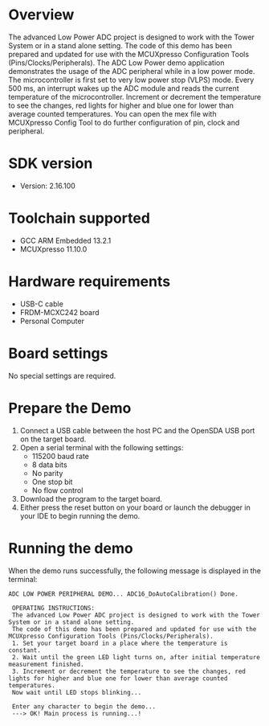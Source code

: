 Overview
========
The advanced Low Power ADC project is designed to work with the Tower System or in a stand alone setting.
The code of this demo has been prepared and updated for use with the MCUXpresso Configuration Tools (Pins/Clocks/Peripherals).
The ADC Low Power demo application demonstrates the usage of the ADC peripheral while in a low power mode. The
microcontroller is first set to very low power stop (VLPS) mode. Every 500 ms, an interrupt wakes up the ADC module and
reads the current temperature of the microcontroller. Increment or decrement the temperature to see the changes, red lights
for higher and blue one for lower than average counted temperatures. You can open the mex file with MCUXpresso Config Tool to 
do further configuration of pin, clock and peripheral.


SDK version
===========
- Version: 2.16.100

Toolchain supported
===================
- GCC ARM Embedded  13.2.1
- MCUXpresso  11.10.0

Hardware requirements
=====================
- USB-C cable
- FRDM-MCXC242 board
- Personal Computer

Board settings
==============
No special settings are required.

Prepare the Demo
================
1.  Connect a USB cable between the host PC and the OpenSDA USB port on the target board.
2.  Open a serial terminal with the following settings:
    - 115200 baud rate
    - 8 data bits
    - No parity
    - One stop bit
    - No flow control
3.  Download the program to the target board.
4.  Either press the reset button on your board or launch the debugger in your IDE to begin running the demo.

Running the demo
================
When the demo runs successfully, the following message is displayed in the terminal:

~~~~~~~~~~~~~~~~~~~~~~~~~~~~~~~~~~~~~~~~~~~~~~~~~~~~~~~~~~~~~~~~~~~~~~~
ADC LOW POWER PERIPHERAL DEMO... ADC16_DoAutoCalibration() Done.

 OPERATING INSTRUCTIONS:
 The advanced Low Power ADC project is designed to work with the Tower System or in a stand alone setting.
 The code of this demo has been prepared and updated for use with the MCUXpresso Configuration Tools (Pins/Clocks/Peripherals).
 1. Set your target board in a place where the temperature is constant.
 2. Wait until the green LED light turns on, after initial temperature measurement finished.
 3. Increment or decrement the temperature to see the changes, red lights for higher and blue one for lower than average counted temperatures.
 Now wait until LED stops blinking...

 Enter any character to begin the demo...
 ---> OK! Main process is running...!
~~~~~~~~~~~~~~~~~~~~~~~~~~~~~~~~~~~~~~~~~~~~~~~~~~~~~~~~~~~~~~~~~~~~~~~~~

